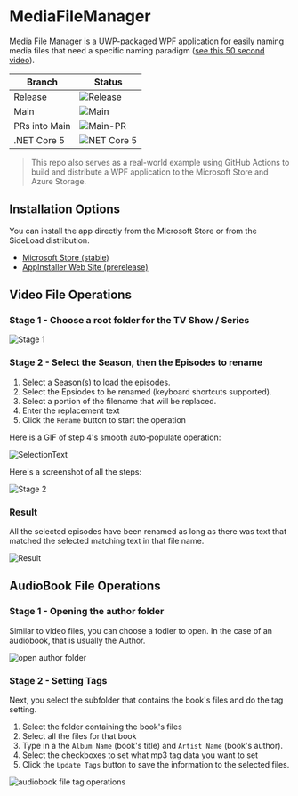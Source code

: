 # MediaFileManager

Media File Manager is a UWP-packaged WPF application for easily naming media files that need a specific  naming paradigm ([see this 50 second video](https://youtu.be/5U7rmrJXwWw)).



| Branch | Status |
|--------|--------|
| Release | ![Release](https://github.com/LanceMcCarthy/MediaFileManager/workflows/Release/badge.svg) |
| Main | ![Main](https://github.com/LanceMcCarthy/MediaFileManager/workflows/Main/badge.svg) |
| PRs into Main | ![Main-PR](https://github.com/LanceMcCarthy/MediaFileManager/workflows/Main-PR/badge.svg) |
| .NET Core 5 | ![NET Core 5](https://github.com/LanceMcCarthy/MediaFileManager/workflows/NET%20Core%205/badge.svg) |

> This repo also serves as a real-world example using GitHub Actions to build and distribute a WPF application to the Microsoft Store and Azure Storage.

## Installation Options

You can install the app directly from the Microsoft Store or from the SideLoad distribution.

* [Microsoft Store (stable)](https://www.microsoft.com/en-us/p/media-file-manager/9pd3jfk7w5mb)
* [AppInstaller Web Site (prerelease)](https://dvlup.blob.core.windows.net/general-app-files/Installers/MediaFileManager/index.html)

## Video File Operations

### Stage 1 - Choose a root folder for the TV Show / Series

![Stage 1](https://user-images.githubusercontent.com/3520532/58042684-56a3ac80-7b09-11e9-84d2-960619c96316.png)

### Stage 2 - Select the Season, then the Episodes to rename

1. Select a Season(s) to load the episodes.
2. Select the Epsiodes to be renamed (keyboard shortcuts supported).
3. Select a portion of the filename that will be replaced.
4. Enter the replacement text
5. Click the `Rename` button to start the operation

Here is a GIF of step 4's smooth auto-populate operation:

![SelectionText](https://dvlup.blob.core.windows.net/general-app-files/GIFs/RenamingSelection.gif)

Here's a screenshot of all the steps:

![Stage 2](https://user-images.githubusercontent.com/3520532/58042664-455aa000-7b09-11e9-98cd-11d3a62a2f65.png)

### Result

All the selected episodes have been renamed as long as there was text that matched the selected matching text in that file name.

![Result](https://user-images.githubusercontent.com/3520532/58042755-7f2ba680-7b09-11e9-858a-9d511c5bd6a5.png)

## AudioBook File Operations

### Stage 1 - Opening the author folder

Similar to video files, you can choose a fodler to open. In the case of an audiobook, that is usually the Author.

![open author folder](https://user-images.githubusercontent.com/3520532/90906130-2cd9d500-e39f-11ea-9182-580479d9eb7d.png)

### Stage 2 - Setting Tags

Next, you select the subfolder that contains the book's files and do the tag setting.

1. Select the folder containing the book's files
2. Select all the files for that book
3. Type in a the `Album Name` (book's title) and `Artist Name` (book's author).
4. Select the checkboxes to set what mp3 tag data you want to set
5. Click the `Update Tags` button to save the information to the selected files.

![audiobook file tag operations](https://user-images.githubusercontent.com/3520532/90906831-3a438f00-e3a0-11ea-8103-b59272d9b7d6.png)
